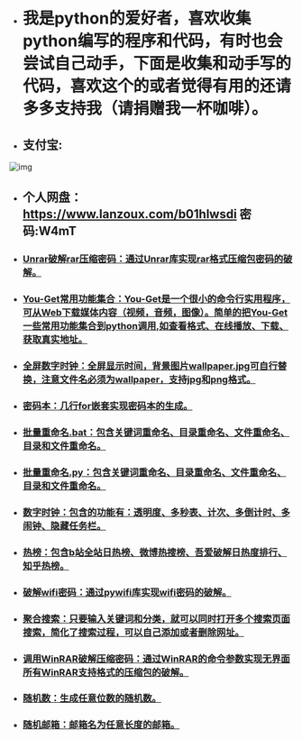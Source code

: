 * # 我是python的爱好者，喜欢收集python编写的程序和代码，有时也会尝试自己动手，下面是收集和动手写的代码，喜欢这个的或者觉得有用的还请多多支持我（请捐赠我一杯咖啡）。

* ## 支付宝:

![img](https://github.com/cnzbpy/simplepy/blob/master/%E6%8D%90%E8%B5%A0.jpg)

* ## 个人网盘：https://www.lanzoux.com/b01hlwsdi  密码:W4mT

* ### [Unrar破解rar压缩密码：通过Unrar库实现rar格式压缩包密码的破解。](https://github.com/cnzbpy/simplepy/blob/master/Unrar%E7%A0%B4%E8%A7%A3rar%E5%8E%8B%E7%BC%A9%E5%AF%86%E7%A0%81.py)

* ### [You-Get常用功能集合：You-Get是一个很小的命令行实用程序，可从Web下载媒体内容（视频，音频，图像）。简单的把You-Get一些常用功能集合到python调用,如查看格式、在线播放、下载、获取真实地址。](https://github.com/cnzbpy/simplepy/blob/master/You-Get%E5%B8%B8%E7%94%A8%E5%8A%9F%E8%83%BD%E9%9B%86%E5%90%88.py)

* ### [全屏数字时钟：全屏显示时间，背景图片wallpaper.jpg可自行替换，注意文件名必须为wallpaper，支持jpg和png格式。](https://github.com/cnzbpy/simplepy/blob/master/%E5%85%A8%E5%B1%8F%E6%95%B0%E5%AD%97%E6%97%B6%E9%92%9F.py)

* ### [密码本：几行for嵌套实现密码本的生成。](https://github.com/cnzbpy/simplepy/blob/master/%E5%AF%86%E7%A0%81%E6%9C%AC.py)

* ### [批量重命名.bat：包含关键词重命名、目录重命名、文件重命名、目录和文件重命名。](https://github.com/cnzbpy/simplepy/blob/master/%E6%89%B9%E9%87%8F%E9%87%8D%E5%91%BD%E5%90%8D.bat)

* ### [批量重命名.py：包含关键词重命名、目录重命名、文件重命名、目录和文件重命名。](https://github.com/cnzbpy/simplepy/blob/master/%E6%89%B9%E9%87%8F%E9%87%8D%E5%91%BD%E5%90%8D.py)

* ### [数字时钟：包含的功能有：透明度、多秒表、计次、多倒计时、多闹钟、隐藏任务栏。](https://github.com/cnzbpy/simplepy/blob/master/%E6%95%B0%E5%AD%97%E6%97%B6%E9%92%9F.py)

* ### [热榜：包含b站全站日热榜、微博热搜榜、吾爱破解日热度排行、知乎热榜。](https://github.com/cnzbpy/simplepy/blob/master/%E7%83%AD%E6%A6%9C.py)

* ### [破解wifi密码：通过pywifi库实现wifi密码的破解。](https://github.com/cnzbpy/simplepy/blob/master/%E7%A0%B4%E8%A7%A3wifi%E5%AF%86%E7%A0%81.py)

* ### [聚合搜索：只要输入关键词和分类，就可以同时打开多个搜索页面搜索，简化了搜索过程，可以自己添加或者删除网址。](https://github.com/cnzbpy/simplepy/blob/master/%E8%81%9A%E5%90%88%E6%90%9C%E7%B4%A2.py)

* ### [调用WinRAR破解压缩密码：通过WinRAR的命令参数实现无界面所有WinRAR支持格式的压缩包的破解。](https://github.com/cnzbpy/simplepy/blob/master/%E8%B0%83%E7%94%A8WinRAR%E7%A0%B4%E8%A7%A3%E5%8E%8B%E7%BC%A9%E5%AF%86%E7%A0%81.py)

* ### [随机数：生成任意位数的随机数。](https://github.com/cnzbpy/simplepy/blob/master/%E9%9A%8F%E6%9C%BA%E6%95%B0.py)

* ### [随机邮箱：邮箱名为任意长度的邮箱。](https://github.com/cnzbpy/simplepy/blob/master/%E9%9A%8F%E6%9C%BA%E9%82%AE%E7%AE%B1.py)
